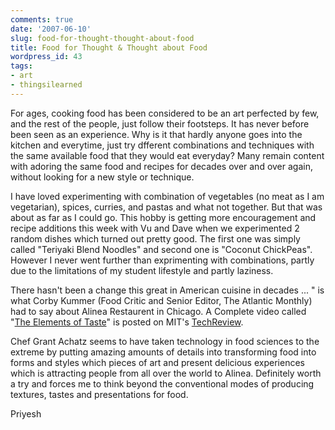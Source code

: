 ```yaml
---
comments: true
date: '2007-06-10'
slug: food-for-thought-thought-about-food
title: Food for Thought & Thought about Food
wordpress_id: 43
tags:
- art
- thingsilearned
---
```


For ages, cooking food has been considered to be an art perfected by few, and the rest of the people, just follow their footsteps. It has never before been seen as an experience. Why is it that hardly anyone goes into the kitchen and everytime, just try dfferent combinations and techniques with the same available food that they would eat everyday? Many remain content with adoring the same food and recipes for decades over and over again, without looking for a new style or technique.

I have loved experimenting with combination of vegetables (no meat as I am vegetarian), spices, curries, and pastas and what not together. But that was about as far as I could go. This hobby is getting more encouragement and recipe additions this week with Vu and Dave when we experimented 2 random dishes which turned out pretty good. The first one was simply called "Teriyaki Blend Noodles" and second one is "Coconut ChickPeas". However I never went further than exprimenting with combinations, partly due to the limitations of my student lifestyle and partly laziness.

There hasn't been a change this great in American cuisine in decades ... " is what Corby Kummer (Food Critic and Senior Editor, The Atlantic Monthly) had to say about Alinea Restaurent in Chicago. A Complete video called "[The Elements of Taste](http://link.brightcove.com/services/link/bcpid79489195/bclid60818931/bctid494918680)" is posted on MIT's [TechReview](http://www.techreview.com).[
](http://link.brightcove.com/services/link/bcpid79489195/bclid60818931/bctid494918680)

Chef Grant Achatz seems to have taken technology in food sciences to the extreme by putting amazing amounts of details into transforming food into forms and styles which pieces of art and present delicious experiences which is attracting people from all over the world to Alinea. Definitely worth a try and forces me to think beyond the conventional modes of producing textures, tastes and presentations for food.


Priyesh

